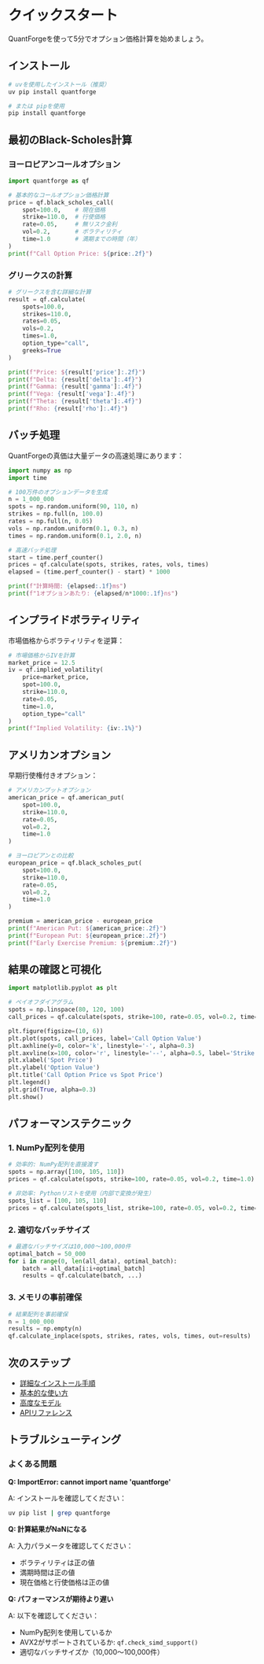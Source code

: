# クイックスタート

QuantForgeを使って5分でオプション価格計算を始めましょう。

## インストール

```bash
# uvを使用したインストール（推奨）
uv pip install quantforge

# または pipを使用
pip install quantforge
```

## 最初のBlack-Scholes計算

### ヨーロピアンコールオプション

```python
import quantforge as qf

# 基本的なコールオプション価格計算
price = qf.black_scholes_call(
    spot=100.0,    # 現在価格
    strike=110.0,  # 行使価格
    rate=0.05,     # 無リスク金利
    vol=0.2,       # ボラティリティ
    time=1.0       # 満期までの時間（年）
)
print(f"Call Option Price: ${price:.2f}")
```

### グリークスの計算

```python
# グリークスを含む詳細な計算
result = qf.calculate(
    spots=100.0,
    strikes=110.0,
    rates=0.05,
    vols=0.2,
    times=1.0,
    option_type="call",
    greeks=True
)

print(f"Price: ${result['price']:.2f}")
print(f"Delta: {result['delta']:.4f}")
print(f"Gamma: {result['gamma']:.4f}")
print(f"Vega: {result['vega']:.4f}")
print(f"Theta: {result['theta']:.4f}")
print(f"Rho: {result['rho']:.4f}")
```

## バッチ処理

QuantForgeの真価は大量データの高速処理にあります：

```python
import numpy as np
import time

# 100万件のオプションデータを生成
n = 1_000_000
spots = np.random.uniform(90, 110, n)
strikes = np.full(n, 100.0)
rates = np.full(n, 0.05)
vols = np.random.uniform(0.1, 0.3, n)
times = np.random.uniform(0.1, 2.0, n)

# 高速バッチ処理
start = time.perf_counter()
prices = qf.calculate(spots, strikes, rates, vols, times)
elapsed = (time.perf_counter() - start) * 1000

print(f"計算時間: {elapsed:.1f}ms")
print(f"1オプションあたり: {elapsed/n*1000:.1f}ns")
```

## インプライドボラティリティ

市場価格からボラティリティを逆算：

```python
# 市場価格からIVを計算
market_price = 12.5
iv = qf.implied_volatility(
    price=market_price,
    spot=100.0,
    strike=110.0,
    rate=0.05,
    time=1.0,
    option_type="call"
)
print(f"Implied Volatility: {iv:.1%}")
```

## アメリカンオプション

早期行使権付きオプション：

```python
# アメリカンプットオプション
american_price = qf.american_put(
    spot=100.0,
    strike=110.0,
    rate=0.05,
    vol=0.2,
    time=1.0
)

# ヨーロピアンとの比較
european_price = qf.black_scholes_put(
    spot=100.0,
    strike=110.0,
    rate=0.05,
    vol=0.2,
    time=1.0
)

premium = american_price - european_price
print(f"American Put: ${american_price:.2f}")
print(f"European Put: ${european_price:.2f}")
print(f"Early Exercise Premium: ${premium:.2f}")
```

## 結果の確認と可視化

```python
import matplotlib.pyplot as plt

# ペイオフダイアグラム
spots = np.linspace(80, 120, 100)
call_prices = qf.calculate(spots, strike=100, rate=0.05, vol=0.2, time=0.25)

plt.figure(figsize=(10, 6))
plt.plot(spots, call_prices, label='Call Option Value')
plt.axhline(y=0, color='k', linestyle='-', alpha=0.3)
plt.axvline(x=100, color='r', linestyle='--', alpha=0.5, label='Strike')
plt.xlabel('Spot Price')
plt.ylabel('Option Value')
plt.title('Call Option Price vs Spot Price')
plt.legend()
plt.grid(True, alpha=0.3)
plt.show()
```

## パフォーマンステクニック

### 1. NumPy配列を使用

```python
# 効率的: NumPy配列を直接渡す
spots = np.array([100, 105, 110])
prices = qf.calculate(spots, strike=100, rate=0.05, vol=0.2, time=1.0)

# 非効率: Pythonリストを使用（内部で変換が発生）
spots_list = [100, 105, 110]
prices = qf.calculate(spots_list, strike=100, rate=0.05, vol=0.2, time=1.0)
```

### 2. 適切なバッチサイズ

```python
# 最適なバッチサイズは10,000～100,000件
optimal_batch = 50_000
for i in range(0, len(all_data), optimal_batch):
    batch = all_data[i:i+optimal_batch]
    results = qf.calculate(batch, ...)
```

### 3. メモリの事前確保

```python
# 結果配列を事前確保
n = 1_000_000
results = np.empty(n)
qf.calculate_inplace(spots, strikes, rates, vols, times, out=results)
```

## 次のステップ

- [詳細なインストール手順](installation.md)
- [基本的な使い方](user_guide/basic_usage.md)
- [高度なモデル](user_guide/advanced_models.md)
- [APIリファレンス](api/python/index.md)

## トラブルシューティング

### よくある問題

**Q: ImportError: cannot import name 'quantforge'**

A: インストールを確認してください：
```bash
uv pip list | grep quantforge
```

**Q: 計算結果がNaNになる**

A: 入力パラメータを確認してください：
- ボラティリティは正の値
- 満期時間は正の値
- 現在価格と行使価格は正の値

**Q: パフォーマンスが期待より遅い**

A: 以下を確認してください：
- NumPy配列を使用しているか
- AVX2がサポートされているか: `qf.check_simd_support()`
- 適切なバッチサイズか（10,000～100,000件）